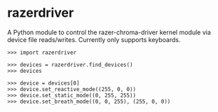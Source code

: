 razerdriver
===========

A Python module to control the razer-chroma-driver kernel module via device
file reads/writes. Currently only supports keyboards.

    >>> import razerdriver

    >>> devices = razerdriver.find_devices()
    >>> devices

    >>> device = devices[0]
    >>> device.set_reactive_mode((255, 0, 0))
    >>> device.set_static_mode((0, 255, 255))
    >>> device.set_breath_mode((0, 0, 255), (255, 0, 0))
